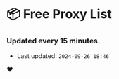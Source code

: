# :package: Free Proxy List
### Updated every 15 minutes.

- Last updated: `2024-09-26 18:46`

:heart:
